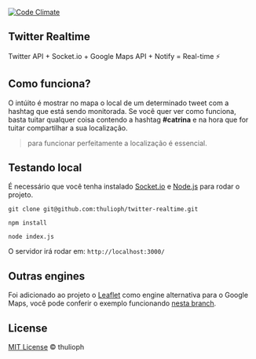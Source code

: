 [![Code Climate](https://codeclimate.com/github/thulioph/twitter-realtime/badges/gpa.svg)](https://codeclimate.com/github/thulioph/twitter-realtime)

## Twitter Realtime

Twitter API + Socket.io + Google Maps API + Notify = Real-time :zap:

## Como funciona?

O intúito é mostrar no mapa o local de um determinado tweet com a hashtag que está sendo monitorada. Se você quer ver como funciona, basta tuitar qualquer coisa contendo a hashtag **#catrina** e na hora que for tuitar compartilhar a sua localização.

> para funcionar perfeitamente a localização é essencial. 

## Testando local

É necessário que você tenha instalado [Socket.io](http://socket.io/) e [Node.js](https://nodejs.org/en/) para rodar o projeto.

```
git clone git@github.com:thulioph/twitter-realtime.git
```

```
npm install
```

```
node index.js
```

O servidor irá rodar em: `http://localhost:3000/`

## Outras engines

Foi adicionado ao projeto o [Leaflet](http://leafletjs.com/) como engine alternativa para o Google Maps, você pode conferir o exemplo funcionando [nesta branch](https://github.com/thulioph/twitter-realtime/tree/leaflet-js).

## License

[MIT License](http://thulioph.mit-license.org/) © thulioph